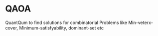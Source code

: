 # QAOA
QuantQum to find solutions for combinatorial Problems like Min-veterx-cover, Minimum-satisfyability, dominant-set etc 
